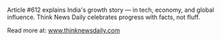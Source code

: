 Article #612 explains India's growth story — in tech, economy, and global influence. Think News Daily celebrates progress with facts, not fluff.

Read more at: www.thinknewsdaily.com